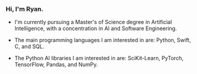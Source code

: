 ### Hi, I'm Ryan.

- I'm currently pursuing a Master's of Science degree in Artificial Intelligence, with a concentration in AI and Software Engineering.

- The main programming languages I am interested in are: Python, Swift, C, and SQL.

- The Python AI libraries I am interested in are: SciKit-Learn, PyTorch, TensorFlow, Pandas, and NumPy.

<!--
**RyanS974/RyanS974** is a ✨ _special_ ✨ repository because its `README.md` (this file) appears on your GitHub profile.

Here are some ideas to get you started:

- 🔭 I’m currently working on ...
- 🌱 I’m currently learning ...
- 👯 I’m looking to collaborate on ...
- 🤔 I’m looking for help with ...
- 💬 Ask me about ...
- 📫 How to reach me: ...
- 😄 Pronouns: ...
- ⚡ Fun fact: ...
-->
